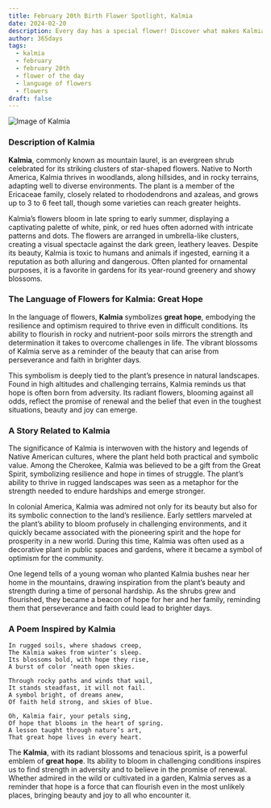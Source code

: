 ```yaml
---
title: February 20th Birth Flower Spotlight, Kalmia
date: 2024-02-20
description: Every day has a special flower! Discover what makes Kalmia unique as today’s birth flower and its symbolic meaning.
author: 365days
tags:
  - kalmia
  - february
  - february 20th
  - flower of the day
  - language of flowers
  - flowers
draft: false
---
```


![Image of Kalmia](https://cdn.pixabay.com/photo/2015/05/17/12/01/kalmia-770766_640.jpg#center)


### Description of Kalmia

**Kalmia**, commonly known as mountain laurel, is an evergreen shrub celebrated for its striking clusters of star-shaped flowers. Native to North America, Kalmia thrives in woodlands, along hillsides, and in rocky terrains, adapting well to diverse environments. The plant is a member of the Ericaceae family, closely related to rhododendrons and azaleas, and grows up to 3 to 6 feet tall, though some varieties can reach greater heights.

Kalmia’s flowers bloom in late spring to early summer, displaying a captivating palette of white, pink, or red hues often adorned with intricate patterns and dots. The flowers are arranged in umbrella-like clusters, creating a visual spectacle against the dark green, leathery leaves. Despite its beauty, Kalmia is toxic to humans and animals if ingested, earning it a reputation as both alluring and dangerous. Often planted for ornamental purposes, it is a favorite in gardens for its year-round greenery and showy blossoms.

### The Language of Flowers for Kalmia: Great Hope

In the language of flowers, **Kalmia** symbolizes **great hope**, embodying the resilience and optimism required to thrive even in difficult conditions. Its ability to flourish in rocky and nutrient-poor soils mirrors the strength and determination it takes to overcome challenges in life. The vibrant blossoms of Kalmia serve as a reminder of the beauty that can arise from perseverance and faith in brighter days.

This symbolism is deeply tied to the plant’s presence in natural landscapes. Found in high altitudes and challenging terrains, Kalmia reminds us that hope is often born from adversity. Its radiant flowers, blooming against all odds, reflect the promise of renewal and the belief that even in the toughest situations, beauty and joy can emerge.

### A Story Related to Kalmia

The significance of Kalmia is interwoven with the history and legends of Native American cultures, where the plant held both practical and symbolic value. Among the Cherokee, Kalmia was believed to be a gift from the Great Spirit, symbolizing resilience and hope in times of struggle. The plant’s ability to thrive in rugged landscapes was seen as a metaphor for the strength needed to endure hardships and emerge stronger.

In colonial America, Kalmia was admired not only for its beauty but also for its symbolic connection to the land’s resilience. Early settlers marveled at the plant’s ability to bloom profusely in challenging environments, and it quickly became associated with the pioneering spirit and the hope for prosperity in a new world. During this time, Kalmia was often used as a decorative plant in public spaces and gardens, where it became a symbol of optimism for the community.

One legend tells of a young woman who planted Kalmia bushes near her home in the mountains, drawing inspiration from the plant’s beauty and strength during a time of personal hardship. As the shrubs grew and flourished, they became a beacon of hope for her and her family, reminding them that perseverance and faith could lead to brighter days.

### A Poem Inspired by Kalmia

```
In rugged soils, where shadows creep,  
The Kalmia wakes from winter’s sleep.  
Its blossoms bold, with hope they rise,  
A burst of color ‘neath open skies.  

Through rocky paths and winds that wail,  
It stands steadfast, it will not fail.  
A symbol bright, of dreams anew,  
Of faith held strong, and skies of blue.  

Oh, Kalmia fair, your petals sing,  
Of hope that blooms in the heart of spring.  
A lesson taught through nature’s art,  
That great hope lives in every heart.  
```

The **Kalmia**, with its radiant blossoms and tenacious spirit, is a powerful emblem of **great hope**. Its ability to bloom in challenging conditions inspires us to find strength in adversity and to believe in the promise of renewal. Whether admired in the wild or cultivated in a garden, Kalmia serves as a reminder that hope is a force that can flourish even in the most unlikely places, bringing beauty and joy to all who encounter it.
